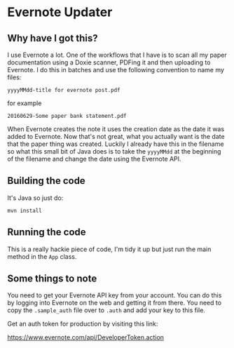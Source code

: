 # Evernote Updater

## Why have I got this?

I use Evernote a lot. One of the workflows that I have is to scan all my paper documentation using a Doxie scanner,
PDFing it and then uploading to Evernote. I do this in batches and use the following convention to name my files:

```
yyyyMMdd-title for evernote post.pdf
```

for example

```
20160629-Some paper bank statement.pdf
```

When Evernote creates the note it uses the creation date as the date it was added to Evernote. Now that's not great,
what you actually want is the date that the paper thing was created. Luckily I already have this in the filename so what
this small bit of Java does is to take the `yyyyMMdd` at the beginning of the filename and change the date using the
Evernote API.

## Building the code

It's Java so just do:

```
mvn install
```

## Running the code

This is a really hackie piece of code, I'm tidy it up but just run the main method in the `App` class.

## Some things to note

You need to get your Evernote API key from your account. You can do this by logging into Evernote on the web and getting
it from there. You need to copy the `.sample_auth` file over to `.auth` and add your key to this file.

Get an auth token for production by visiting this link:

https://www.evernote.com/api/DeveloperToken.action
